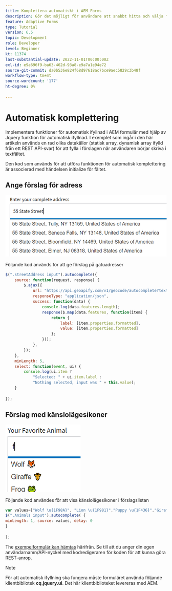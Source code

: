 ```yaml
---
title: Komplettera automatiskt i AEM Forms
description: Gör det möjligt för användare att snabbt hitta och välja från en ifylld lista med värden när de skriver, med hjälp av sökning och filtrering.
feature: Adaptive Forms
type: Tutorial
version: 6.5
topic: Development
role: Developer
level: Beginner
kt: 11374
last-substantial-update: 2022-11-01T00:00:00Z
exl-id: e9a696f9-ba63-462d-93a8-e9a7a1e94e72
source-git-commit: da0b536e824f68d97618ac7bce9aec5829c3b48f
workflow-type: tm+mt
source-wordcount: '177'
ht-degree: 0%

---
```


# Automatisk komplettering

Implementera funktioner för automatisk ifyllnad i AEM formulär med hjälp av Jquery funktion för automatisk ifyllnad.
I exemplet som ingår i den här artikeln används en rad olika datakällor (statisk array, dynamisk array ifylld från ett REST API-svar) för att fylla i förslagen när användaren börjar skriva i textfältet.

Den kod som används för att utföra funktionen för automatisk komplettering är associerad med händelsen initialize för fältet.

## Ange förslag för adress

![landsförslag](assets/auto-complete2.png)



Följande kod används för att ge förslag på gatuadresser

```javascript
$(".streetAddress input").autocomplete({
    source: function(request, response) {
        $.ajax({
            url: "https://api.geoapify.com/v1/geocode/autocomplete?text=" + request.term + "&apiKey=Your API Key", //please get your own API key with geoapify.com
            responseType: "application/json",
            success: function(data) {
                console.log(data.features.length);
                response($.map(data.features, function(item) {
                    return {
                        label: [item.properties.formatted],
                        value: [item.properties.formatted]
                    };
                }));
            },
        });
    },
    minLength: 5,
    select: function(event, ui) {
        console.log(ui.item ?
            "Selected: " + ui.item.label :
            "Nothing selected, input was " + this.value);
    }

});
```





## Förslag med känslolägesikoner

![landsförslag](assets/auto-complete3.png)

Följande kod användes för att visa känslolägesikoner i förslagslistan

```javascript
var values=["Wolf \u{1F98A}", "Lion \u{1F981}","Puppy \u{1F436}","Giraffe \u{1F992}","Frog \u{1F438}"];
$(".Animals input").autocomplete( {
minLength: 1, source: values, delay: 0
}

);
```

The [exempelformulär kan hämtas](assets/auto-complete-form.zip) härifrån. Se till att du anger din egen användarnamn/API-nyckel med kodredigeraren för koden för att kunna göra REST-anrop.

>[!NOTE]
>
> För att automatisk ifyllning ska fungera måste formuläret använda följande klientbibliotek **cq.jquery.ui**. Det här klientbiblioteket levereras med AEM.
